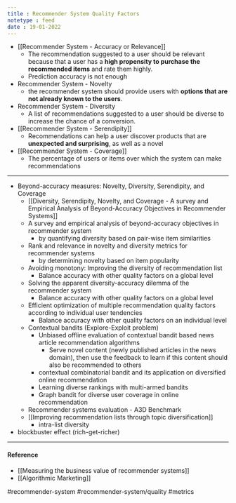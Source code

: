 ```yaml
---
title : Recommender System Quality Factors
notetype : feed
date : 19-01-2022
---
```





- [[Recommender System - Accuracy or Relevance]]
	- The recommendation suggested to a user should be relevant because that a user has a **high propensity to purchase the recommended items** and rate them highly.
	- Prediction accuracy is not enough
- Recommender System - Novelty
	- the recommender system should provide users with **options that are not already known to the users**.
- Recommender System - Diversity
	- A list of recommendations suggested to a user should be diverse to increase the chance of a conversion.
- [[Recommender System - Serendipity]]
	- Recommendations can help a user discover products that are **unexpected and surprising**, as well as a novel
- [[Recommender System - Coverage]]
	- The percentage of users or items over which the system can make recommendations


---

- Beyond-accuracy measures: Novelty, Diversity, Serendipity, and Coverage
	- [[Diversity, Serendipity, Novelty, and Coverage - A survey and Empirical Analysis of Beyond-Accuracy Objectives in Recommender Systems]]
	- A survey and empirical analysis of beyond-accuracy objectives in recommender system
		- by quantifying diversity based on pair-wise item similarities
	- Rank and relevance in novelty and diversity metrics for recommender systems
		- by determining novelty based on item popularity
	- Avoiding monotony: Improving the diversity of recommendation list
		- Balance accuracy with other quality factors on a global level
	- Solving the apparent diversity-accuracy dilemma of the recommender system
		- Balance accuracy with other quality factors on a global level
	- Efficient optimization of multiple recommendation quality factors according to individual user tendencies
		- Balance accuracy with other quality factors on an individual level
	- Contextual bandits (Explore-Exploit problem)
		- Unbiased offline evaluation of contextual bandit based news article recommendation algorithms
			- Serve novel content (newly published articles in the news domain), then use the feedback to learn if this content should also be recommended to others
		- contextual combinatorial bandit and its application on diversified online recommendation
		- Learning diverse rankings with multi-armed bandits
		- Graph bandit for diverse user coverage in online recommendation
	- Recommender systems evaluation - A3D Benchmark
	- [[Improving recommendation lists through topic diversification]]
		- intra-list diversity
- blockbuster effect (rich-get-richer)


---

#### Reference

- [[Measuring the business value of recommender systems]]
- [[Algorithmic Marketing]]


#recommender-system #recommender-system/quality #metrics